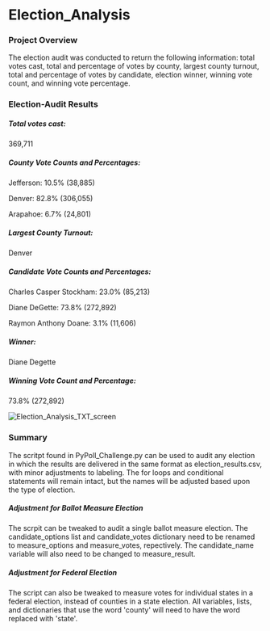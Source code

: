 # Election_Analysis

### Project Overview
The election audit was conducted to return the following information: total votes cast, total and percentage of votes by county, largest county turnout, total and percentage of votes by candidate, election winner, winning vote count, and winning vote percentage.  

### Election-Audit Results

##### Total votes cast: 
369,711

##### County Vote Counts and Percentages:
Jefferson: 10.5% (38,885)

Denver: 82.8% (306,055)

Arapahoe: 6.7% (24,801)

##### Largest County Turnout:
Denver

##### Candidate Vote Counts and Percentages:
Charles Casper Stockham: 23.0% (85,213)

Diane DeGette: 73.8% (272,892)

Raymon Anthony Doane: 3.1% (11,606)

##### Winner:
Diane Degette

##### Winning Vote Count and Percentage:
73.8% (272,892)

![Election_Analysis_TXT_screen](https://user-images.githubusercontent.com/86164867/126208949-9d171e94-c3ea-4e5e-9346-790260bca5c9.PNG)

### Summary
The scritpt found in PyPoll_Challenge.py can be used to audit any election in which the results are delivered in the same format as election_results.csv, with minor adjustments to labeling.  The for loops and conditional statements will remain intact, but the names will be adjusted based upon the type of election.

##### Adjustment for Ballot Measure Election
The scrpit can be tweaked to audit a single ballot measure election. The candidate_options list and candidate_votes dictionary need to be renamed to measure_options and measure_votes, repectively.  The candidate_name variable will also need to be changed to measure_result.

##### Adjustment for Federal Election
The script can also be tweaked to measure votes for individual states in a federal election, instead of counties in a state election.  All variables, lists, and dictionaries that use the word 'county' will need to have the word replaced with 'state'.  

